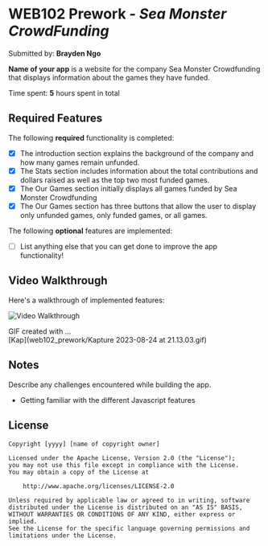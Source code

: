 # WEB102 Prework - *Sea Monster CrowdFunding*

Submitted by: **Brayden Ngo**

**Name of your app** is a website for the company Sea Monster Crowdfunding that displays information about the games they have funded.

Time spent: **5** hours spent in total

## Required Features

The following **required** functionality is completed:

* [x] The introduction section explains the background of the company and how many games remain unfunded.
* [x] The Stats section includes information about the total contributions and dollars raised as well as the top two most funded games.
* [x] The Our Games section initially displays all games funded by Sea Monster Crowdfunding
* [x] The Our Games section has three buttons that allow the user to display only unfunded games, only funded games, or all games.

The following **optional** features are implemented:

* [ ] List anything else that you can get done to improve the app functionality!

## Video Walkthrough

Here's a walkthrough of implemented features:

<img src='Kapture 2023-08-24 at 21.13.03.gif' title='Video Walkthrough' width='' alt='Video Walkthrough' />

<!-- Replace this with whatever GIF tool you used! -->
GIF created with ...  
[Kap](web102_prework/Kapture 2023-08-24 at 21.13.03.gif)

## Notes

Describe any challenges encountered while building the app.
* Getting familiar with the different Javascript features

## License

    Copyright [yyyy] [name of copyright owner]

    Licensed under the Apache License, Version 2.0 (the "License");
    you may not use this file except in compliance with the License.
    You may obtain a copy of the License at

        http://www.apache.org/licenses/LICENSE-2.0

    Unless required by applicable law or agreed to in writing, software
    distributed under the License is distributed on an "AS IS" BASIS,
    WITHOUT WARRANTIES OR CONDITIONS OF ANY KIND, either express or implied.
    See the License for the specific language governing permissions and
    limitations under the License.
